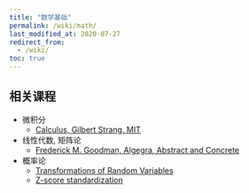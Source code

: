 ```yaml
---
title: "数学基础"
permalink: /wiki/math/
last_modified_at: 2020-07-27
redirect_from:
  - /wiki/
toc: true
---
```



## 相关课程

- 微积分
  - [Calculus, Gilbert Strang, MIT](https://ocw.mit.edu/ans7870/resources/Strang/Edited/Calculus/Calculus.pdf)
- 线性代数, 矩阵论  
  - [Frederick M. Goodman, Algegra, Abstract and Concrete](http://homepage.divms.uiowa.edu/~goodman/algebrabook.dir/book.2.6.pdf)
- 概率论  
  - [Transformations of Random Variables](https://www.math.arizona.edu/~jwatkins/f-transform.pdf)
  - [Z-score standardization](https://en.wikipedia.org/wiki/Standard_score)
